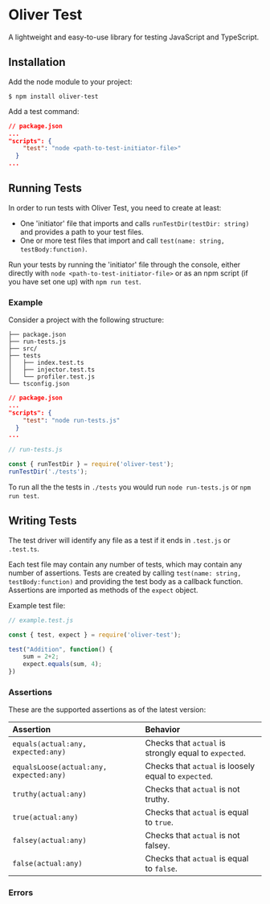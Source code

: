 # Oliver Test

A lightweight and easy-to-use library for testing JavaScript and TypeScript.



## Installation

Add the node module to your project:

```
$ npm install oliver-test
```

Add a test command:

``` json
// package.json
...
"scripts": {
    "test": "node <path-to-test-initiator-file>"
  }
...
```

## Running Tests

In order to run tests with Oliver Test, you need to create at least:

- One 'initiator' file that imports and calls `runTestDir(testDir: string)`
and provides a path to your test files.
- One or more test files that import and call `test(name: string, testBody:function)`.

Run your tests by running the 'initiator' file through the console, either directly with `node <path-to-test-initiator-file>` or as an npm script (if you have set one up) with `npm run test`.


### Example

Consider a project with the following structure:

```
├── package.json
├── run-tests.js
├── src/
├── tests
│   ├── index.test.ts
│   ├── injector.test.ts
│   └── profiler.test.js
└── tsconfig.json
```


``` json
// package.json
...
"scripts": {
    "test": "node run-tests.js"
  }
...
```

``` js
// run-tests.js

const { runTestDir } = require('oliver-test');
runTestDir('./tests');
```

To run all the the tests in `./tests` you would run `node run-tests.js` or `npm run test`.



## Writing Tests

The test driver will identify any file as a test if it ends in `.test.js` or `.test.ts`.

Each test file may contain any number of tests, which may contain any number of assertions.
Tests are created by calling `test(name: string, testBody:function)` and providing the test body as a callback function.
Assertions are imported as methods of the `expect` object.

Example test file:

``` js
// example.test.js

const { test, expect } = require('oliver-test');

test("Addition", function() {
    sum = 2+2;
    expect.equals(sum, 4);
})
```

### Assertions

These are the supported assertions as of the latest version:

| Assertion | Behavior |
| :-------- | :------- |
| `equals(actual:any, expected:any)` | Checks that `actual` is strongly equal to `expected`. |
| `equalsLoose(actual:any, expected:any)` | Checks that `actual` is loosely equal to `expected`. |
| `truthy(actual:any)` | Checks that `actual` is not truthy. |
| `true(actual:any)` | Checks that `actual` is equal to `true`. |
| `falsey(actual:any)` | Checks that `actual` is not falsey. |
| `false(actual:any)` | Checks that `actual` is equal to `false`. |

### Errors
